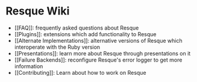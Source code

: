 # Resque Wiki

* [[FAQ]]: frequently asked questions about Resque
* [[Plugins]]: extensions which add functionality to Resque
* [[Alternate Implementations]]: alternative versions of Resque which interoperate with the Ruby version
* [[Presentations]]: learn more about Resque through presentations on it
* [[Failure Backends]]: reconfigure Resque's error logger to get more information
* [[Contributing]]: Learn about how to work on Resque